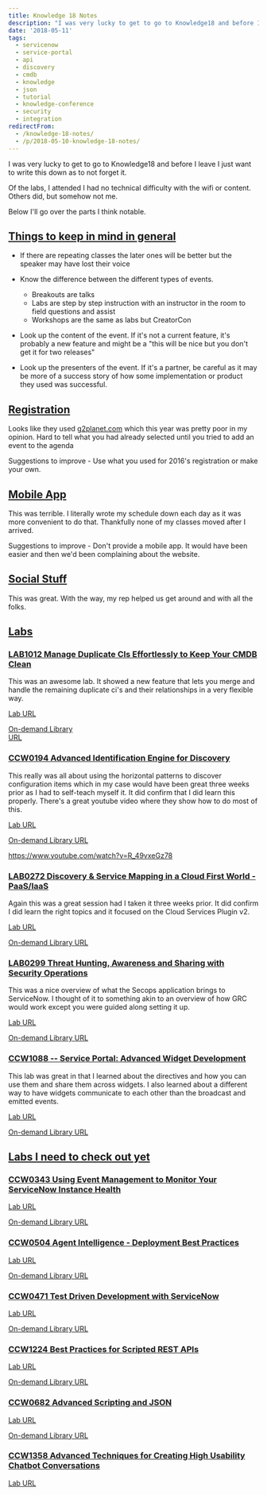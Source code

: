 ```yaml
---
title: Knowledge 18 Notes
description: "I was very lucky to get to go to Knowledge18 and before I leave I just want to write this down as to not forget it.\r\n\r\nOf the labs, I attended I had no techn..."
date: '2018-05-11'
tags:
  - servicenow
  - service-portal
  - api
  - discovery
  - cmdb
  - knowledge
  - json
  - tutorial
  - knowledge-conference
  - security
  - integration
redirectFrom:
  - /knowledge-18-notes/
  - /p/2018-05-10-knowledge-18-notes/
---
```


<!--StartFragment-->

I was very lucky to get to go to Knowledge18 and before I leave I just want to write this down as to not forget it.

Of the labs, I attended I had no technical difficulty with the wifi or content. Others did, but somehow not me.

Below I'll go over the parts I think notable.

## [Things to keep in mind in general](https://jace.pro/post/2018-05-10-k18/#things-to-keep-in-mind-in-general)

* If there are repeating classes the later ones will be better but the speaker may have lost their voice
* Know the difference between the different types of events.

  * Breakouts are talks
  * Labs are step by step instruction with an instructor in the room to field questions and assist
  * Workshops are the same as labs but CreatorCon
* Look up the content of the event. If it's not a current feature, it's probably a new feature and might be a "this will be nice but you don't get it for two releases"
* Look up the presenters of the event. If it's a partner, be careful as it may be more of a success story of how some implementation or product they used was successful.

## [Registration](https://jace.pro/post/2018-05-10-k18/#registration)

Looks like they used [g2planet.com](http://g2planet.com/) which this year was pretty poor in my opinion. Hard to tell what you had already selected until you tried to add an event to the agenda

Suggestions to improve - Use what you used for 2016's registration or make your own.

## [Mobile App](https://jace.pro/post/2018-05-10-k18/#mobile-app)

This was terrible. I literally wrote my schedule down each day as it was more convenient to do that. Thankfully none of my classes moved after I arrived.

Suggestions to improve - Don't provide a mobile app. It would have been easier and then we'd been complaining about the website.

## [Social Stuff](https://jace.pro/post/2018-05-10-k18/#social-stuff)

This was great. With the way, my rep helped us get around and with all the folks.

## [Labs](https://jace.pro/post/2018-05-10-k18/#labs)

### [LAB1012 Manage Duplicate CIs Effortlessly to Keep Your CMDB Clean](https://jace.pro/post/2018-05-10-k18/#lab1012-manage-duplicate-cis-effortlessly-to-keep-your-cmdb-clean)

This was an awesome lab. It showed a new feature that lets you merge and handle the remaining duplicate ci's and their relationships in a very flexible way.

[Lab URL](https://developer.servicenow.com/connect.do#!/event/knowledge18/LAB1012)

[On-demand Library\
URL](https://community.servicenow.com/community?id=community_search&q=LAB1012)

### [CCW0194 Advanced Identification Engine for Discovery](https://jace.pro/post/2018-05-10-k18/#ccw0194-advanced-identifcation-engine-for-discovery)

This really was all about using the horizontal patterns to discover configuration items which in my case would have been great three weeks prior as I had to self-teach myself it. It did confirm that I did learn this properly. There's a great youtube video where they show how to do most of this.

[Lab URL](https://developer.servicenow.com/connect.do#!/event/creatorcon18/CCW0194)

[On-demand Library URL](https://community.servicenow.com/community?id=community_search&q=CCW0194)

<https://www.youtube.com/watch?v=R_49vxeGz78>

### [LAB0272 Discovery & Service Mapping in a Cloud First World - PaaS/IaaS](https://jace.pro/post/2018-05-10-k18/#lab0272-discovery-service-mapping-in-a-cloud-first-world-paasiaas)

Again this was a great session had I taken it three weeks prior. It did confirm I did learn the right topics and it focused on the Cloud Services Plugin v2.

[Lab URL](https://developer.servicenow.com/connect.do#!/event/knowledge18/LAB0272)

[On-demand Library URL](https://community.servicenow.com/community?id=community_search&q=LAB0272)

### [LAB0299 Threat Hunting, Awareness and Sharing with Security Operations](https://jace.pro/post/2018-05-10-k18/#lab0299-threat-hunting-awareness-and-sharing-with-security-operations)

This was a nice overview of what the Secops application brings to ServiceNow. I thought of it to something akin to an overview of how GRC would work except you were guided along setting it up.

[Lab URL](https://developer.servicenow.com/connect.do#!/event/knowledge18/LAB0299)

[On-demand Library URL](https://community.servicenow.com/community?id=community_search&q=LAB0299)

### [CCW1088 -- Service Portal: Advanced Widget Development](https://jace.pro/post/2018-05-10-k18/#ccw1088-service-portal-advanced-widget-development)

This lab was great in that I learned about the directives and how you can use them and share them across widgets. I also learned about a different way to have widgets communicate to each other than the broadcast and emitted events.

[Lab URL](https://developer.servicenow.com/connect.do#!/event/creatorcon18/CCW1088)

[On-demand Library URL](https://community.servicenow.com/community?id=community_search&q=CCW1088)

## [Labs I need to check out yet](https://jace.pro/post/2018-05-10-k18/#labs-i-need-to-check-out-yet)

### [CCW0343 Using Event Management to Monitor Your ServiceNow Instance Health](https://jace.pro/post/2018-05-10-k18/#ccw0343-using-event-management-to-monitor-your-servicenow-instance-health)

[Lab URL](https://developer.servicenow.com/connect.do#!/event/creatorcon18/CCW0343)

[On-demand Library URL](https://community.servicenow.com/community?id=community_search&q=CCW0343)

### [CCW0504 Agent Intelligence - Deployment Best Practices](https://jace.pro/post/2018-05-10-k18/#ccw0504-agent-intelligence-deployment-best-practices)

[Lab URL](https://developer.servicenow.com/connect.do#!/event/creatorcon18/CCW0504)

[On-demand Library URL](https://community.servicenow.com/community?id=community_search&q=CCW0504)

### [CCW0471 Test Driven Development with ServiceNow](https://jace.pro/post/2018-05-10-k18/#ccw0471-test-driven-development-with-servicenow)

[Lab URL](https://developer.servicenow.com/connect.do#!/event/creatorcon18/CCW0471)

[On-demand Library URL](https://community.servicenow.com/community?id=community_search&q=CCW0471)

### [CCW1224 Best Practices for Scripted REST APIs](https://jace.pro/post/2018-05-10-k18/#ccw1224-best-practices-for-scripted-rest-apis)

[Lab URL](https://developer.servicenow.com/connect.do#!/event/creatorcon18/CCW1224)

[On-demand Library URL](https://community.servicenow.com/community?id=community_search&q=CCW1224)

### [CCW0682 Advanced Scripting and JSON](https://jace.pro/post/2018-05-10-k18/#ccw0682-advanced-scripting-and-json)

[Lab URL](https://developer.servicenow.com/connect.do#!/event/creatorcon18/CCW0682)

[On-demand Library URL](https://community.servicenow.com/community?id=community_search&q=CCW0682)

### [CCW1358 Advanced Techniques for Creating High Usability Chatbot Conversations](https://jace.pro/post/2018-05-10-k18/#ccw1358-advanced-techniques-for-creating-high-usability-chatbot-conversations)

[Lab URL](https://developer.servicenow.com/connect.do#!/event/creatorcon18/CCW1358)

<!--EndFragment-->
